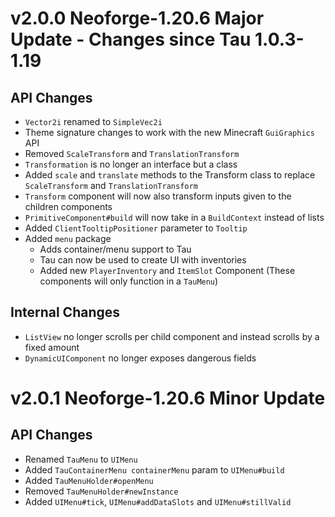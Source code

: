# v2.0.0 Neoforge-1.20.6 Major Update - Changes since Tau 1.0.3-1.19
## API Changes
- `Vector2i` renamed to `SimpleVec2i`
- Theme signature changes to work with the new Minecraft `GuiGraphics` API
- Removed `ScaleTransform` and `TranslationTransform`
- `Transformation` is no longer an interface but a class
- Added `scale` and `translate` methods to the Transform class to replace `ScaleTransform` and `TranslationTransform`
- `Transform` component will now also transform inputs given to the children components
- `PrimitiveComponent#build` will now take in a `BuildContext` instead of lists
- Added `ClientTooltipPositioner` parameter to `Tooltip`
- Added `menu` package
  - Adds container/menu support to Tau
  - Tau can now be used to create UI with inventories
  - Added new `PlayerInventory` and `ItemSlot` Component (These components will only function in a `TauMenu`)

## Internal Changes
- `ListView` no longer scrolls per child component and instead scrolls by a fixed amount
- `DynamicUIComponent` no longer exposes dangerous fields

# v2.0.1 Neoforge-1.20.6 Minor Update
## API Changes
- Renamed `TauMenu` to `UIMenu`
- Added `TauContainerMenu containerMenu` param to `UIMenu#build`
- Added `TauMenuHolder#openMenu`
- Removed `TauMenuHolder#newInstance`
- Added `UIMenu#tick`, `UIMenu#addDataSlots` and `UIMenu#stillValid`